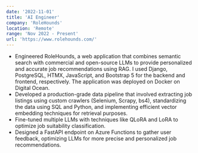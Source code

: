 ```yaml
---
date: '2022-11-01'
title: 'AI Engineer'
company: 'RoleHounds'
location: 'Remote'
range: 'Nov 2022 - Present'
url: 'https://www.rolehounds.com/'
---
```


- Engineered RoleHounds, a web application that combines semantic search with commercial and open-source LLMs to provide personalized and accurate job recommendations using RAG. I used Django, PostgreSQL, HTMX, JavaScript, and Bootstrap 5 for the backend and frontend, respectively. The application was deployed on Docker on Digital Ocean.
- Developed a production-grade data pipeline that involved extracting job listings using custom crawlers (Selenium, Scrapy, bs4), standardizing the data using SQL and Python, and implementing efficient vector embedding techniques for retrieval purposes.
- Fine-tuned multiple LLMs with techniques like QLoRA and LoRA to optimize job suitability classification.
- Designed a FastAPI endpoint on Azure Functions to gather user feedback, optimizing LLMs for more precise and personalized job recommendations.
